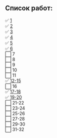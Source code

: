 ## Список работ:
:white_check_mark: [1](https://github.com/Zyablikitsme/Java_practice/tree/master/src/ru/mirea/java/practice1)    
:white_check_mark: [2](https://github.com/Zyablikitsme/Java_practice/tree/master/src/ru/mirea/java/practice2)    
:white_check_mark: [3](https://github.com/Zyablikitsme/Java_practice/tree/master/src/ru/mirea/java/practice3)    
:white_check_mark: [4](https://github.com/Zyablikitsme/Java_practice/tree/master/src/ru/mirea/java/practice4)    
:white_check_mark: [5](https://github.com/Zyablikitsme/Java_practice/tree/master/src/ru/mirea/java/practice5)    
:white_check_mark: [6](https://github.com/Zyablikitsme/Java_practice/tree/master/src/ru/mirea/java/practice6)    
:white_large_square: 7    
:white_large_square: 8    
:white_large_square: 9    
:white_large_square: 10    
:white_large_square: 11    
:white_check_mark: [12-15](https://github.com/Zyablikitsme/Java_practice/tree/master/src/ru/mirea/java/practice12_15)    
:white_large_square: 16    
:white_check_mark: [17-18](https://github.com/Zyablikitsme/Java_practice/tree/master/src/ru/mirea/java/practice17_18)    
:white_check_mark: [19-20](https://github.com/Zyablikitsme/Java_practice/tree/master/src/ru/mirea/java/practice19_20)    
:white_large_square: 21-22    
:white_large_square: 23-24    
:white_large_square: 25-26    
:white_large_square: 27-28    
:white_large_square: 29-30    
:white_large_square: 31-32    
